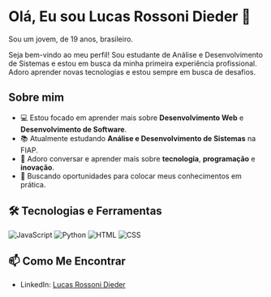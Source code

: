 # Olá, Eu sou Lucas Rossoni Dieder 👋
Sou um jovem, de 19 anos, brasileiro.

Seja bem-vindo ao meu perfil! Sou estudante de Análise e Desenvolvimento de Sistemas e estou em busca da minha primeira experiência profissional. Adoro aprender novas tecnologias e estou sempre em busca de desafios.

##  Sobre mim

- 💻 Estou focado em aprender mais sobre **Desenvolvimento Web** e **Desenvolvimento de Software**.
- 📚 Atualmente estudando **Análise e Desenvolvimento de Sistemas** na FIAP.
- 💬 Adoro conversar e aprender mais sobre **tecnologia**, **programação** e **inovação**.
- 🌱 Buscando oportunidades para colocar meus conhecimentos em prática.

## 🛠️ Tecnologias e Ferramentas

![JavaScript](https://img.shields.io/badge/JavaScript-F7DF1E?style=for-the-badge&logo=javascript&logoColor=black) ![Python](https://img.shields.io/badge/Python-306998?style=for-the-badge&logo=python&logoColor=FFD43B) ![HTML](https://img.shields.io/badge/HTML-E34F26?style=for-the-badge&logo=html5&logoColor=white) ![CSS](https://img.shields.io/badge/CSS-1572B6?style=for-the-badge&logo=css3&logoColor=white)
 


## 📫 Como Me Encontrar

- LinkedIn: [Lucas Rossoni Dieder](https://www.linkedin.com/in/lucas-rossoni-dieder-32242a353/)

